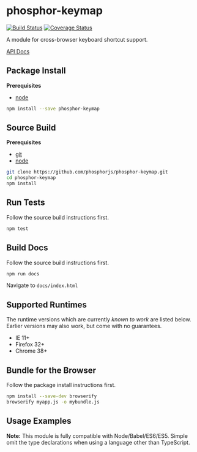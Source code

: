 phosphor-keymap
================

[![Build Status](https://travis-ci.org/phosphorjs/phosphor-keymap.svg)](https://travis-ci.org/phosphorjs/phosphor-keymap?branch=master)
[![Coverage Status](https://coveralls.io/repos/phosphorjs/phosphor-keymap/badge.svg?branch=master&service=github)](https://coveralls.io/github/phosphorjs/phosphor-keymap?branch=master)

A module for cross-browser keyboard shortcut support.

[API Docs](http://phosphorjs.github.io/phosphor-keymap/api)

Package Install
---------------

**Prerequisites**
- [node](https://nodejs.org)

```bash
npm install --save phosphor-keymap
```

Source Build
------------

**Prerequisites**
- [git](http://git-scm.com/)
- [node](http://nodejs.org)

```bash
git clone https://github.com/phosphorjs/phosphor-keymap.git
cd phosphor-keymap
npm install
```

Run Tests
---------

Follow the source build instructions first.

```bash
npm test
```

Build Docs
----------

Follow the source build instructions first.

```bash
npm run docs
```

Navigate to `docs/index.html`

Supported Runtimes
------------------

The runtime versions which are currently *known to work* are listed below.
Earlier versions may also work, but come with no guarantees.

- IE 11+
- Firefox 32+
- Chrome 38+

Bundle for the Browser
----------------------

Follow the package install instructions first.

```bash
npm install --save-dev browserify
browserify myapp.js -o mybundle.js
```

Usage Examples
--------------

**Note:** This module is fully compatible with Node/Babel/ES6/ES5. Simple omit the type declarations when using a language other than TypeScript.

